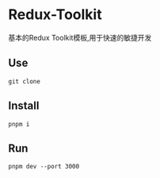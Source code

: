 # Redux-Toolkit
基本的Redux Toolkit模板,用于快速的敏捷开发

## Use
```sehll
git clone 
```

## Install
```sehll
pnpm i
```

## Run
```sehll
pnpm dev --port 3000
```
